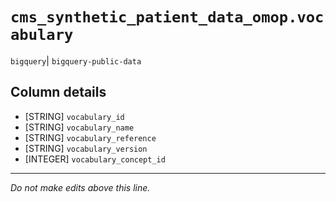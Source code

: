 # `cms_synthetic_patient_data_omop.vocabulary`
`bigquery`| `bigquery-public-data`

## Column details
* [STRING]    `vocabulary_id`
* [STRING]    `vocabulary_name`
* [STRING]    `vocabulary_reference`
* [STRING]    `vocabulary_version`
* [INTEGER]   `vocabulary_concept_id`

-------------------------------------------------------------------------------
*Do not make edits above this line.*
